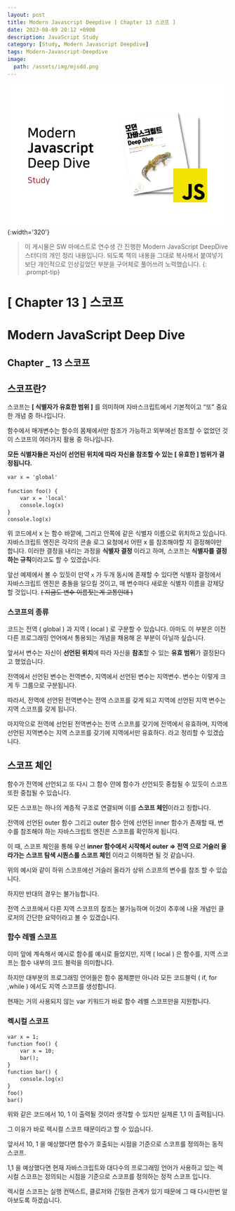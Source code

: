 ```yaml
---
layout: post
title: Modern Javascript Deepdive [ Chapter 13 스코프 ]
date: 2023-08-09 20:12 +0900
description: JavaScript Study
category: [Study, Modern Javascript Deepdive]
tags: Modern-Javascript-Deepdive
image:
  path: /assets/img/mjsdd.png
---
```


![DesktopView](/assets/img/mjsdd.png){:width='320'}

> 이 게시물은 SW 마에스트로 연수생 간 진행한 Modern JavaScript DeepDive 스터디의 개인 정리 내용입니다.
> 되도록 책의 내용을 그대로 복사해서 붙여넣기보단 개인적으로 인상깊었던 부분을 구어체로 풀어쓰려 노력했습니다.
{: .prompt-tip}

# [ Chapter 13 ] 스코프

# Modern JavaScript Deep Dive

## Chapter _ 13 스코프

## 스코프란?

스코프는 **[ 식별자가 유효한 범위 ]** 를 의미하며 자바스크립트에서 기본적이고 “또” 중요한 개념 중 하나입니다.

함수에서 매개변수는 함수의 몸체에서만 참조가 가능하고 외부에선 참조할 수 없었던 것이 스코프의 여러가지 활용 중 하나입니다.

**모든 식별자들은 자신이 선언된 위치에 따라 자신을 참조할 수 있는 [ 유효한 ] 범위가 결정됩니다.**

```tsx
var x = 'global'

function foo() {
	var x = 'local'
	console.log(x)
}
console.log(x)
```

위 코드에서 x 는 함수 바깥에, 그리고 안쪽에 같은 식별자 이름으로 위치하고 있습니다. 자바스크립트 엔진은 각각의 콘솔 로그 요청에서 어떤 x 를 참조해야할 지 결정해야만 합니다. 이러한 결정을 내리는 과정을 **식별자 결정** 이라고 하며, 스코프는 **식별자를 결정하는 규칙**이라고도 할 수 있겠습니다.

앞선 예제에서 볼 수 있듯이 만약 `x` 가 두개 동시에 존재할 수 있다면 식별자 결정에서 자바스크립트 엔진은 충돌을 일으킬 것이고, 매 변수마다 새로운 식별자 이름을 강제당할 것입니다. ~~( 지금도 변수 이름짓는게 고통인데 )~~

### 스코프의 종류

코드는 전역 ( global ) 과 지역 ( local ) 로 구분할 수 있습니다. 
아마도 이 부분은 이전 다른 프로그래밍 언어에서 통용되는 개념을 채용해 온 부분이 아닐까 싶습니다.

앞서서 변수는 자신이 **선언된 위치**에 따라 자신을 **참조**할 수 있는 **유효 범위**가 결정된다고 했었습니다.

전역에서 선언된 변수는 전역변수, 지역에서 선언된 변수는 지역변수. 변수는 이렇게 크게 두 그룹으로 구분됩니다.

따라서, 전역에 선언된 전역변수는 전역 스코프를 갖게 되고 지역에 선언된 지역 변수는 지역 스코프를 갖게 됩니다.

마지막으로 전역에 선언된 전역변수는 전역 스코프를 갖기에 전역에서 유효하며, 지역에 선언된 지역변수는 지역 스코프를 갖기에 지역에서만 유효하다. 라고 정리할 수 있겠습니다.

## 스코프 체인

함수가 전역에 선언되고 또 다시 그 함수 안에 함수가 선언되듯 중첩될 수 있듯이 스코프 또한 중첩될 수 있습니다.

모든 스코프는 하나의 계층적 구조로 연결되며 이를 **스코프 체인**이라고 칭합니다.

전역에 선언된 outer 함수 그리고 outer 함수 안에 선언된 inner 함수가 존재할 때, 변수를 참조해야 하는 자바스크립트 엔진은 스코프를 확인하게 됩니다.

이 때, 스코프 체인을 통해 우선 **inner 함수에서 시작해서 outer ⇒ 전역 으로 거슬러 올라가는 스코프 탐색 시퀀스를 스코프 체인** 이라고 이해하면 될 것 같습니다.

위의 예시와 같이 하위 스코프에선 거슬러 올라가 상위 스코프의 변수를 참조 할 수 있습니다.

하지만 반대의 경우는 불가능합니다.

전역 스코프에서 다른 지역 스코프의 참조는 불가능하며 이것이 추후에 나올 개념인 클로저의 간단한 요약이라고 볼 수 있겠습니다.

### 함수 레벨 스코프

이미 앞에 계속해서 예시로 함수를 예시로 들었지만,  지역 ( local ) 은 함수를, 지역 스코프는 함수 내부의 코드 블럭을 의미합니다.

하지만 대부분의 프로그래밍 언어들은 함수 몸체뿐만 아니라 모든 코드블럭 ( if, for ,while ) 에서도 지역 스코프를 생성합니다.

현재는 거의 사용되지 않는 var 키워드가 바로 함수 레벨 스코프만을 지원합니다.

### 렉시컬 스코프

```tsx
var x = 1;
function foo() {
    var x = 10;
    bar();
}
function bar() {
    console.log(x)
}
foo()
bar()
```

위와 같은 코드에서 10, 1 이 출력될 것이라 생각할 수 있지만 실제론 1,1 이 출력됩니다.

그 이유가 바로 렉시컬 스코프 때문이라고 할 수 있습니다.

앞서서 10, 1 을 예상했다면 함수가 호출되는 시점을 기준으로 스코프를 정의하는 동적 스코프.

1,1 을 예상했다면 현재 자바스크립트와 대다수의 프로그래밍 언어가 사용하고 있는 렉시컬 스코프는 정의되는 시점을 기준으로 스코프를 정의하는 정적 스코프 입니다.

렉시컬 스코프는 실행 컨텍스트, 클로저와 긴밀한 관계가 있기 때문에 그 때 다시한번 알아보도록 하겠습니다.